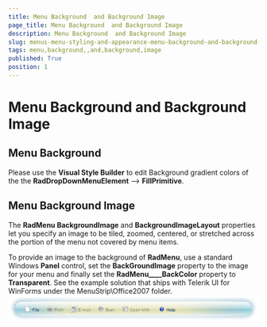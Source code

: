 ```yaml
---
title: Menu Background  and Background Image
page_title: Menu Background  and Background Image
description: Menu Background  and Background Image
slug: menus-menu-styling-and-appearance-menu-background-and-background-image
tags: menu,background,,and,background,image
published: True
position: 1
---
```


# Menu Background  and Background Image



## Menu Background

Please use the __Visual Style Builder__ to edit Background gradient colors of the the
          __RadDropDownMenuElement__ --> __FillPrimitive__. 
        

## Menu Background Image

The __RadMenu BackgroundImage__ and __BackgroundImageLayout__ properties let you specify 
          an image to be tiled, zoomed, centered, or stretched across the portion of the menu not covered by menu items.
        

To provide an image to the background of __RadMenu__, use a standard Windows __Panel__ 
          control, set the __BackGroundImage__ property to the image for your menu and finally set the 
          __RadMenu____BackColor__ property to __Transparent__. 
          See the example solution that ships with Telerik UI for WinForms under the MenuStrip\Office2007 folder.
        ![menus-menu-styling-and-appearance-menu-background-and-background-image 001](images/menus-menu-styling-and-appearance-menu-background-and-background-image001.png)
